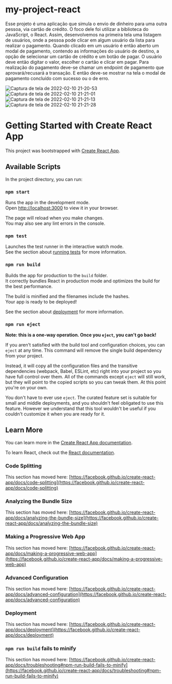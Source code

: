# my-project-react
Esse projeto é uma aplicação que simula o envio de dinheiro para uma outra pessoa, via cartão de crédito.
O foco dele foi utilizar a biblioteca do JavaScript, o React. Assim, desenvolvemos na primeira tela uma
listagem de usuários, onde a pessoa pode clicar em algum usuário da lista para realizar o pagamento.
Quando clicado em um usuário é então aberto um modal de pagamento, contendo as informações do usuário de
destino, a opção de selecionar um cartão de crédito e um botão de pagar. O usuário deve então digitar o
valor, escolher o cartão e clicar em pagar. Para realização do pagamento deve-se chamar um endpoint de
pagamento que aprovará/recusará a transação. E então deve-se mostrar na tela o modal de pagamento concluído
com sucesso ou o de erro.

![Captura de tela de 2022-02-10 21-20-53](https://user-images.githubusercontent.com/88064533/153519651-3b327c6c-131c-45af-b519-2d82269e7076.png)
![Captura de tela de 2022-02-10 21-21-01](https://user-images.githubusercontent.com/88064533/153519687-566ee962-8acb-45c9-98f4-e698d2d5a97b.png)
![Captura de tela de 2022-02-10 21-21-13](https://user-images.githubusercontent.com/88064533/153519713-7ca01d8c-7afe-4a3d-be0c-89022181b177.png)
![Captura de tela de 2022-02-10 21-21-28](https://user-images.githubusercontent.com/88064533/153519745-060332bb-555c-4bbe-9af0-274534640f41.png)






# Getting Started with Create React App

This project was bootstrapped with [Create React App](https://github.com/facebook/create-react-app).

## Available Scripts

In the project directory, you can run:

### `npm start`

Runs the app in the development mode.\
Open [http://localhost:3000](http://localhost:3000) to view it in your browser.

The page will reload when you make changes.\
You may also see any lint errors in the console.

### `npm test`

Launches the test runner in the interactive watch mode.\
See the section about [running tests](https://facebook.github.io/create-react-app/docs/running-tests) for more information.

### `npm run build`

Builds the app for production to the `build` folder.\
It correctly bundles React in production mode and optimizes the build for the best performance.

The build is minified and the filenames include the hashes.\
Your app is ready to be deployed!

See the section about [deployment](https://facebook.github.io/create-react-app/docs/deployment) for more information.

### `npm run eject`

**Note: this is a one-way operation. Once you `eject`, you can't go back!**

If you aren't satisfied with the build tool and configuration choices, you can `eject` at any time. This command will remove the single build dependency from your project.

Instead, it will copy all the configuration files and the transitive dependencies (webpack, Babel, ESLint, etc) right into your project so you have full control over them. All of the commands except `eject` will still work, but they will point to the copied scripts so you can tweak them. At this point you're on your own.

You don't have to ever use `eject`. The curated feature set is suitable for small and middle deployments, and you shouldn't feel obligated to use this feature. However we understand that this tool wouldn't be useful if you couldn't customize it when you are ready for it.

## Learn More

You can learn more in the [Create React App documentation](https://facebook.github.io/create-react-app/docs/getting-started).

To learn React, check out the [React documentation](https://reactjs.org/).

### Code Splitting

This section has moved here: [https://facebook.github.io/create-react-app/docs/code-splitting](https://facebook.github.io/create-react-app/docs/code-splitting)

### Analyzing the Bundle Size

This section has moved here: [https://facebook.github.io/create-react-app/docs/analyzing-the-bundle-size](https://facebook.github.io/create-react-app/docs/analyzing-the-bundle-size)

### Making a Progressive Web App

This section has moved here: [https://facebook.github.io/create-react-app/docs/making-a-progressive-web-app](https://facebook.github.io/create-react-app/docs/making-a-progressive-web-app)

### Advanced Configuration

This section has moved here: [https://facebook.github.io/create-react-app/docs/advanced-configuration](https://facebook.github.io/create-react-app/docs/advanced-configuration)

### Deployment

This section has moved here: [https://facebook.github.io/create-react-app/docs/deployment](https://facebook.github.io/create-react-app/docs/deployment)

### `npm run build` fails to minify

This section has moved here: [https://facebook.github.io/create-react-app/docs/troubleshooting#npm-run-build-fails-to-minify](https://facebook.github.io/create-react-app/docs/troubleshooting#npm-run-build-fails-to-minify)
